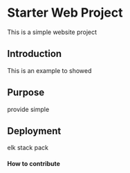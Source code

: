 # Starter Web Project

This is a simple website project

## Introduction

This is an example to showed

## Purpose

provide simple

## Deployment

elk stack pack 

#### How to contribute

